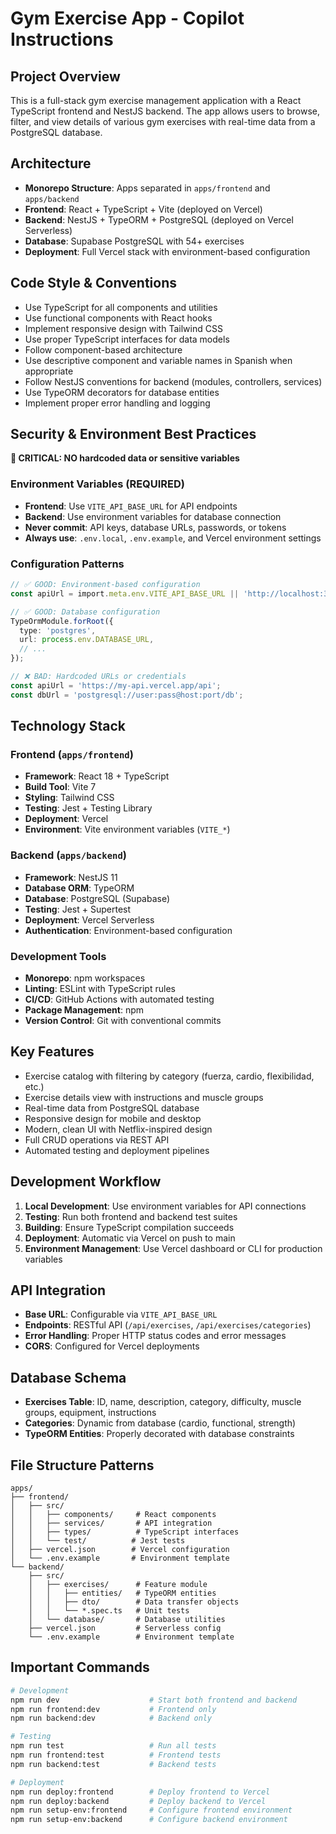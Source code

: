 # Gym Exercise App - Copilot Instructions

<!-- Use this file to provide workspace-specific custom instructions to Copilot. For more details, visit https://code.visualstudio.com/docs/copilot/copilot-customization#_use-a-githubcopilotinstructionsmd-file -->

## Project Overview
This is a full-stack gym exercise management application with a React TypeScript frontend and NestJS backend. The app allows users to browse, filter, and view details of various gym exercises with real-time data from a PostgreSQL database.

## Architecture
- **Monorepo Structure**: Apps separated in `apps/frontend` and `apps/backend`
- **Frontend**: React + TypeScript + Vite (deployed on Vercel)
- **Backend**: NestJS + TypeORM + PostgreSQL (deployed on Vercel Serverless)
- **Database**: Supabase PostgreSQL with 54+ exercises
- **Deployment**: Full Vercel stack with environment-based configuration

## Code Style & Conventions
- Use TypeScript for all components and utilities
- Use functional components with React hooks
- Implement responsive design with Tailwind CSS
- Use proper TypeScript interfaces for data models
- Follow component-based architecture
- Use descriptive component and variable names in Spanish when appropriate
- Follow NestJS conventions for backend (modules, controllers, services)
- Use TypeORM decorators for database entities
- Implement proper error handling and logging

## Security & Environment Best Practices
**🚨 CRITICAL: NO hardcoded data or sensitive variables**

### Environment Variables (REQUIRED)
- **Frontend**: Use `VITE_API_BASE_URL` for API endpoints
- **Backend**: Use environment variables for database connection
- **Never commit**: API keys, database URLs, passwords, or tokens
- **Always use**: `.env.local`, `.env.example`, and Vercel environment settings

### Configuration Patterns
```typescript
// ✅ GOOD: Environment-based configuration
const apiUrl = import.meta.env.VITE_API_BASE_URL || 'http://localhost:3001/api';

// ✅ GOOD: Database configuration
TypeOrmModule.forRoot({
  type: 'postgres',
  url: process.env.DATABASE_URL,
  // ...
});

// ❌ BAD: Hardcoded URLs or credentials
const apiUrl = 'https://my-api.vercel.app/api';
const dbUrl = 'postgresql://user:pass@host:port/db';
```

## Technology Stack

### Frontend (`apps/frontend`)
- **Framework**: React 18 + TypeScript
- **Build Tool**: Vite 7
- **Styling**: Tailwind CSS
- **Testing**: Jest + Testing Library
- **Deployment**: Vercel
- **Environment**: Vite environment variables (`VITE_*`)

### Backend (`apps/backend`)
- **Framework**: NestJS 11
- **Database ORM**: TypeORM
- **Database**: PostgreSQL (Supabase)
- **Testing**: Jest + Supertest
- **Deployment**: Vercel Serverless
- **Authentication**: Environment-based configuration

### Development Tools
- **Monorepo**: npm workspaces
- **Linting**: ESLint with TypeScript rules
- **CI/CD**: GitHub Actions with automated testing
- **Package Management**: npm
- **Version Control**: Git with conventional commits

## Key Features
- Exercise catalog with filtering by category (fuerza, cardio, flexibilidad, etc.)
- Exercise details view with instructions and muscle groups
- Real-time data from PostgreSQL database
- Responsive design for mobile and desktop
- Modern, clean UI with Netflix-inspired design
- Full CRUD operations via REST API
- Automated testing and deployment pipelines

## Development Workflow
1. **Local Development**: Use environment variables for API connections
2. **Testing**: Run both frontend and backend test suites
3. **Building**: Ensure TypeScript compilation succeeds
4. **Deployment**: Automatic via Vercel on push to main
5. **Environment Management**: Use Vercel dashboard or CLI for production variables

## API Integration
- **Base URL**: Configurable via `VITE_API_BASE_URL`
- **Endpoints**: RESTful API (`/api/exercises`, `/api/exercises/categories`)
- **Error Handling**: Proper HTTP status codes and error messages
- **CORS**: Configured for Vercel deployments

## Database Schema
- **Exercises Table**: ID, name, description, category, difficulty, muscle groups, equipment, instructions
- **Categories**: Dynamic from database (cardio, functional, strength)
- **TypeORM Entities**: Properly decorated with database constraints

## File Structure Patterns
```
apps/
├── frontend/
│   ├── src/
│   │   ├── components/     # React components
│   │   ├── services/       # API integration
│   │   ├── types/          # TypeScript interfaces
│   │   └── test/          # Jest tests
│   ├── vercel.json        # Vercel configuration
│   └── .env.example       # Environment template
└── backend/
    ├── src/
    │   ├── exercises/      # Feature module
    │   │   ├── entities/   # TypeORM entities
    │   │   ├── dto/        # Data transfer objects
    │   │   └── *.spec.ts   # Unit tests
    │   └── database/       # Database utilities
    ├── vercel.json         # Serverless config
    └── .env.example        # Environment template
```

## Important Commands
```bash
# Development
npm run dev                    # Start both frontend and backend
npm run frontend:dev           # Frontend only
npm run backend:dev            # Backend only

# Testing
npm run test                   # Run all tests
npm run frontend:test          # Frontend tests
npm run backend:test           # Backend tests

# Deployment
npm run deploy:frontend        # Deploy frontend to Vercel
npm run deploy:backend         # Deploy backend to Vercel
npm run setup-env:frontend     # Configure frontend environment
npm run setup-env:backend      # Configure backend environment
```
